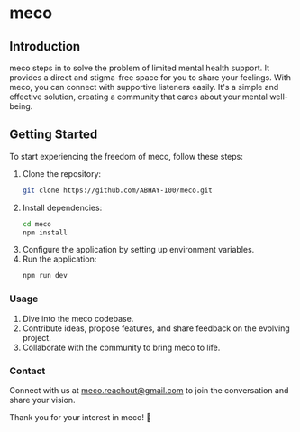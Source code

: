 # meco

## Introduction
meco steps in to solve the problem of limited mental health support. It provides a direct and stigma-free space for you to share your feelings. With meco, you can connect with supportive listeners easily. It's a simple and effective solution, creating a community that cares about your mental well-being.

## Getting Started
To start experiencing the freedom of meco, follow these steps:

1. Clone the repository:
    ```bash
    git clone https://github.com/ABHAY-100/meco.git
    ```
2. Install dependencies:
    ```bash
    cd meco
    npm install
    ```
3. Configure the application by setting up environment variables.
4. Run the application:
    ```bash
    npm run dev
    ```

### Usage
1. Dive into the meco codebase.
2. Contribute ideas, propose features, and share feedback on the evolving project.
3. Collaborate with the community to bring meco to life.

### Contact
Connect with us at [meco.reachout@gmail.com](mailto:meco.reachout@gmail.com) to join the conversation and share your vision.

Thank you for your interest in meco! 🤝
